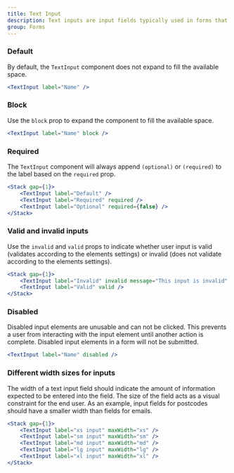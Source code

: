 ```yaml
---
title: Text Input
description: Text inputs are input fields typically used in forms that allow the user to enter text data in a structured format.
group: Forms
---
```


### Default

By default, the `TextInput` component does not expand to fill the available space.

```jsx live
<TextInput label="Name" />
```

### Block

Use the `block` prop to expand the component to fill the available space.

```jsx live
<TextInput label="Name" block />
```

### Required

The `TextInput` component will always append `(optional)` or `(required)` to the label based on the `required` prop.

```jsx live
<Stack gap={1}>
	<TextInput label="Default" />
	<TextInput label="Required" required />
	<TextInput label="Optional" required={false} />
</Stack>
```

### Valid and invalid inputs

Use the `invalid` and `valid` props to indicate whether user input is valid (validates according to the elements settings) or invalid (does not validate according to the elements settings).

```jsx live
<Stack gap={1}>
	<TextInput label="Invalid" invalid message="This input is invalid" />
	<TextInput label="Valid" valid />
</Stack>
```

### Disabled

Disabled input elements are unusable and can not be clicked. This prevents a user from interacting with the input element until another action is complete. Disabled input elements in a form will not be submitted.

```jsx live
<TextInput label="Name" disabled />
```

### Different width sizes for inputs

The width of a text input field should indicate the amount of information expected to be entered into the field. The size of the field acts as a visual constraint for the end user. As an example, input fields for postcodes should have a smaller width than fields for emails.

```jsx live
<Stack gap={1}>
	<TextInput label="xs input" maxWidth="xs" />
	<TextInput label="sm input" maxWidth="sm" />
	<TextInput label="md input" maxWidth="md" />
	<TextInput label="lg input" maxWidth="lg" />
	<TextInput label="xl input" maxWidth="xl" />
</Stack>
```
